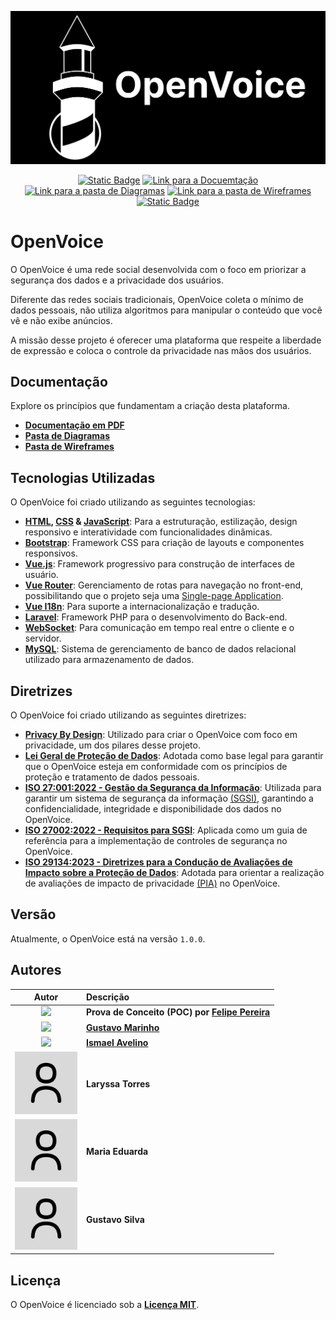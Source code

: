 <p align="center">
  <img src="misc/media/logo.svg" width="860px">
</p>

<div align="center">
  <a href="LICENSE"><img alt="Static Badge" src="https://img.shields.io/badge/Licen%C3%A7a-MIT-blue"></a>
  <a href="misc/media/Documentação/Versão de Setembro de 2024/Documentação_OpenVoice.pdf"><img alt="Link para a Docuemtação" src="https://img.shields.io/badge/Documenta%C3%A7%C3%A3o-darkgreen"></a>
  <a href="misc/diagramas"><img alt="Link para a pasta de Diagramas" src="https://img.shields.io/badge/Diagramas-darkgreen"></a>
  <a href="misc/wireframes"><img alt="Link para a pasta de Wireframes" src="https://img.shields.io/badge/Wireframes-darkgreen"></a>
  <a href="#versão"><img alt="Static Badge" src="https://img.shields.io/badge/Vers%C3%A3o-1.0.0-c6c6c6"></a>
</div>

# OpenVoice

O OpenVoice é uma rede social desenvolvida com o foco em priorizar a segurança dos dados e a privacidade dos usuários. 

Diferente das redes sociais tradicionais, OpenVoice coleta o mínimo de dados pessoais, não utiliza algoritmos para manipular o conteúdo que você vê e não exibe anúncios. 

A missão desse projeto é oferecer uma plataforma que respeite a liberdade de expressão e coloca o controle da privacidade nas mãos dos usuários.

## Documentação

Explore os princípios que fundamentam a criação desta plataforma.

- **[Documentação em PDF](misc/media/Documentação/)**
- **[Pasta de Diagramas](misc/diagramas)**
- **[Pasta de Wireframes](misc/wireframes)**

## Tecnologias Utilizadas

O OpenVoice foi criado utilizando as seguintes tecnologias:

- **[HTML](https://developer.mozilla.org/en-US/docs/Web/HTML), [CSS](https://developer.mozilla.org/en-US/docs/Web/CSS) & [JavaScript](https://developer.mozilla.org/en-US/docs/Web/JavaScript)**: Para a estruturação, estilização, design responsivo e interatividade com funcionalidades dinâmicas.
- **[Bootstrap](https://getbootstrap.com/)**: Framework CSS para criação de layouts e componentes responsivos.
- **[Vue.js](https://vuejs.org/)**: Framework progressivo para construção de interfaces de usuário.
- **[Vue Router](https://router.vuejs.org/)**: Gerenciamento de rotas para navegação no front-end, possibilitando que o projeto seja uma [Single-page Application](https://developer.mozilla.org/en-US/docs/Glossary/SPA).
- **[Vue I18n](https://vue-i18n.intlify.dev/)**: Para suporte a internacionalização e tradução.
- **[Laravel](https://laravel.com/)**: Framework PHP para o desenvolvimento do Back-end.
- **[WebSocket](https://developer.mozilla.org/en-US/docs/Web/API/WebSockets_API)**: Para comunicação em tempo real entre o cliente e o servidor.
- **[MySQL](https://www.mysql.com/)**: Sistema de gerenciamento de banco de dados relacional utilizado para armazenamento de dados.

## Diretrizes

O OpenVoice foi criado utilizando as seguintes diretrizes:

- **[Privacy By Design](https://en.wikipedia.org/wiki/Privacy_by_design)**: Utilizado para criar o OpenVoice com foco em privacidade, um dos pilares desse projeto.
- **[Lei Geral de Proteção de Dados](https://www.gov.br/esporte/pt-br/acesso-a-informacao/lgpd)**: Adotada como base legal para garantir que o OpenVoice esteja em conformidade com os princípios de proteção e tratamento de dados pessoais.
- **[ISO 27:001:2022 - Gestão da Segurança da Informação](https://www.estrategiaconcursos.com.br/blog/seguranca-informacao-iso-27001-2022/)**: Utilizada para garantir um sistema de segurança da informação [(SGSI)](https://advisera.com/27001academy/pt-br/blog/2016/05/30/o-que-e-um-sistema-de-gestao-de-seguranca-da-informacao-sgsi-de-acordo-com-a-iso-27001/), garantindo a confidencialidade, integridade e disponibilidade dos dados no OpenVoice.
- **[ISO 27002:2022 - Requisitos para SGSI](https://www.estrategiaconcursos.com.br/blog/seguranca-informacao-iso-27002-2022/#)**: Aplicada como um guia de referência para a implementação de controles de segurança no OpenVoice.
- **[ISO 29134:2023 - Diretrizes para a Condução de Avaliações de Impacto sobre a Proteção de Dados](https://www.target.com.br/produtos/normas-tecnicas/45465/nbriso-iec29134-tecnologia-da-informacao-tecnicas-de-seguranca-orientacoes-para-avaliacao-de-impacto-de-privacidade)**: Adotada para orientar a realização de avaliações de impacto de privacidade [(PIA)](https://pt.wikipedia.org/wiki/Avalia%C3%A7%C3%A3o_de_impacto_de_privacidade) no OpenVoice.
## Versão

<div class="versão">
Atualmente, o OpenVoice está na versão <code>1.0.0</code>.
</div>

## Autores

| Autor | Descrição |
| :---: | :--- |
| <img src="https://avatars.githubusercontent.com/u/81395037?v=4" width="100px"> | **Prova de Conceito (POC) por [Felipe Pereira](https://github.com/VerbalThree)** |
| <img src="https://avatars.githubusercontent.com/u/169792459?v=4" width="100px"> | **[Gustavo Marinho](https://github.com/GusttaviCute)** |
| <img src="https://avatars.githubusercontent.com/u/168347227?v=4" width="100px"> | **[Ismael Avelino](https://github.com/MaelITK25)** |
| <img src="misc/media/user.png" width="100px"> | **Laryssa Torres** |
| <img src="misc/media/user.png" width="100px"> | **Maria Eduarda** |
| <img src="misc/media/user.png" width="100px"> | **Gustavo Silva** |

## Licença

O OpenVoice é licenciado sob a **[Licença MIT](LICENSE)**.
